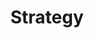---
layout: default
title: Strategy
modified:
categories: behavioral
excerpt:
tags: []
image:
  feature:
  teaser: nav/400X250.png
  thumb:
---